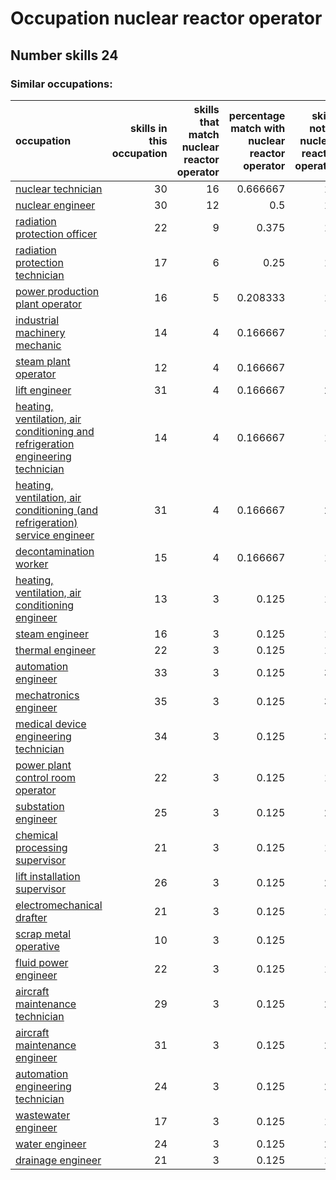 # Occupation nuclear reactor operator
## Number skills 24
### Similar occupations:
| occupation                                                                                                                                                            |   skills in this occupation |   skills that match nuclear reactor operator |   percentage match with nuclear reactor operator |   skills not in nuclear reactor operator |
|:----------------------------------------------------------------------------------------------------------------------------------------------------------------------|----------------------------:|---------------------------------------------:|-------------------------------------------------:|-----------------------------------------:|
| [nuclear technician](nuclear_technician.md)                                                                                                                           |                          30 |                                           16 |                                         0.666667 |                                       14 |
| [nuclear engineer](nuclear_engineer.md)                                                                                                                               |                          30 |                                           12 |                                         0.5      |                                       18 |
| [radiation protection officer](radiation_protection_officer.md)                                                                                                       |                          22 |                                            9 |                                         0.375    |                                       13 |
| [radiation protection technician](radiation_protection_technician.md)                                                                                                 |                          17 |                                            6 |                                         0.25     |                                       11 |
| [power production plant operator](power_production_plant_operator.md)                                                                                                 |                          16 |                                            5 |                                         0.208333 |                                       11 |
| [industrial machinery mechanic](industrial_machinery_mechanic.md)                                                                                                     |                          14 |                                            4 |                                         0.166667 |                                       10 |
| [steam plant operator](steam_plant_operator.md)                                                                                                                       |                          12 |                                            4 |                                         0.166667 |                                        8 |
| [lift engineer](lift_engineer.md)                                                                                                                                     |                          31 |                                            4 |                                         0.166667 |                                       27 |
| [heating, ventilation, air conditioning and refrigeration engineering technician](heating,_ventilation,_air_conditioning_and_refrigeration_engineering_technician.md) |                          14 |                                            4 |                                         0.166667 |                                       10 |
| [heating, ventilation, air conditioning (and refrigeration) service engineer](heating,_ventilation,_air_conditioning_(and_refrigeration)_service_engineer.md)         |                          31 |                                            4 |                                         0.166667 |                                       27 |
| [decontamination worker](decontamination_worker.md)                                                                                                                   |                          15 |                                            4 |                                         0.166667 |                                       11 |
| [heating, ventilation, air conditioning engineer](heating,_ventilation,_air_conditioning_engineer.md)                                                                 |                          13 |                                            3 |                                         0.125    |                                       10 |
| [steam engineer](steam_engineer.md)                                                                                                                                   |                          16 |                                            3 |                                         0.125    |                                       13 |
| [thermal engineer](thermal_engineer.md)                                                                                                                               |                          22 |                                            3 |                                         0.125    |                                       19 |
| [automation engineer](automation_engineer.md)                                                                                                                         |                          33 |                                            3 |                                         0.125    |                                       30 |
| [mechatronics engineer](mechatronics_engineer.md)                                                                                                                     |                          35 |                                            3 |                                         0.125    |                                       32 |
| [medical device engineering technician](medical_device_engineering_technician.md)                                                                                     |                          34 |                                            3 |                                         0.125    |                                       31 |
| [power plant control room operator](power_plant_control_room_operator.md)                                                                                             |                          22 |                                            3 |                                         0.125    |                                       19 |
| [substation engineer](substation_engineer.md)                                                                                                                         |                          25 |                                            3 |                                         0.125    |                                       22 |
| [chemical processing supervisor](chemical_processing_supervisor.md)                                                                                                   |                          21 |                                            3 |                                         0.125    |                                       18 |
| [lift installation supervisor](lift_installation_supervisor.md)                                                                                                       |                          26 |                                            3 |                                         0.125    |                                       23 |
| [electromechanical drafter](electromechanical_drafter.md)                                                                                                             |                          21 |                                            3 |                                         0.125    |                                       18 |
| [scrap metal operative](scrap_metal_operative.md)                                                                                                                     |                          10 |                                            3 |                                         0.125    |                                        7 |
| [fluid power engineer](fluid_power_engineer.md)                                                                                                                       |                          22 |                                            3 |                                         0.125    |                                       19 |
| [aircraft maintenance technician](aircraft_maintenance_technician.md)                                                                                                 |                          29 |                                            3 |                                         0.125    |                                       26 |
| [aircraft maintenance engineer](aircraft_maintenance_engineer.md)                                                                                                     |                          31 |                                            3 |                                         0.125    |                                       28 |
| [automation engineering technician](automation_engineering_technician.md)                                                                                             |                          24 |                                            3 |                                         0.125    |                                       21 |
| [wastewater engineer](wastewater_engineer.md)                                                                                                                         |                          17 |                                            3 |                                         0.125    |                                       14 |
| [water engineer](water_engineer.md)                                                                                                                                   |                          24 |                                            3 |                                         0.125    |                                       21 |
| [drainage engineer](drainage_engineer.md)                                                                                                                             |                          21 |                                            3 |                                         0.125    |                                       18 |
